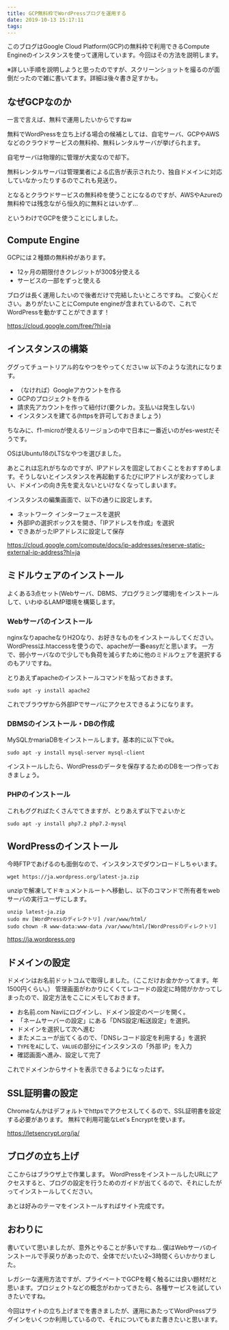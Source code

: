 ```yaml
---
title: GCP無料枠でWordPressブログを運用する
date: 2019-10-13 15:17:11
tags:
---
```


このブログはGoogle Cloud Platform(GCP)の無料枠で利用できるCompute Engineのインスタンスを使って運用しています。今回はその方法を説明します。

※詳しい手順を説明しようと思ったのですが、スクリーンショットを撮るのが面倒だったので雑に書いてます。詳細は後々書き足すかも。

<!-- more -->

## なぜGCPなのか

一言で言えば、無料で運用したいからですねw

無料でWordPressを立ち上げる場合の候補としては、自宅サーバ、GCPやAWSなどのクラウドサービスの無料枠、無料レンタルサーバが挙げられます。

自宅サーバは物理的に管理が大変なので却下。

無料レンタルサーバは管理業者による広告が表示されたり、独自ドメインに対応していなかったりするのでこれも見送り。

となるとクラウドサービスの無料枠を使うことになるのですが、AWSやAzureの無料枠では残念ながら恒久的に無料とはいかず…

というわけでGCPを使うことにしました。

## Compute Engine

GCPには２種類の無料枠があります。

- 12ヶ月の期限付きクレジットが300$分使える
- サービスの一部をずっと使える

ブログは長く運用したいので後者だけで完結したいところですね。
ご安心ください。ありがたいことにCompute engineが含まれているので、これでWordPressを動かすことができます！

https://cloud.google.com/free/?hl=ja

## インスタンスの構築

ググってチュートリアル的なやつをやってくださいw
以下のような流れになります。

- （なければ）Googleアカウントを作る
- GCPのプロジェクトを作る
- 請求先アカウントを作って紐付け(要クレカ。支払いは発生しない)
- インスタンスを建てる(httpsを許可しておきましょう)

ちなみに、f1-microが使えるリージョンの中で日本に一番近いのがes-westだそうです。

OSはUbuntu18のLTSなやつを選びました。

あとこれは忘れがちなのですが、IPアドレスを固定しておくことをおすすめします。そうしないとインスタンスを再起動するたびにIPアドレスが変わってしまい、ドメインの向き先を変えないといけなくなってしまいます。

インスタンスの編集画面で、以下の通りに設定します。

- ネットワーク インターフェースを選択
- 外部IPの選択ボックスを開き、「IPアドレスを作成」を選択
- できあがったIPアドレスに設定して保存

https://cloud.google.com/compute/docs/ip-addresses/reserve-static-external-ip-address?hl=ja

## ミドルウェアのインストール

よくある3点セット(Webサーバ、DBMS、プログラミング環境)をインストールして、いわゆるLAMP環境を構築します。

### Webサーバのインストール

nginxなりapacheなりH2Oなり、お好きなものをインストールしてください。
WordPressは.htaccessを使うので、apacheが一番easyだと思います。
一方で、弱小サーバなので少しでも負荷を減らすために他のミドルウェアを選択するのもアリですね。

とりあえずapacheのインストールコマンドを貼っておきます。

`sudo apt -y install apache2`

これでブラウザから外部IPでサーバにアクセスできるようになります。

### DBMSのインストール・DBの作成

MySQLかmariaDBをインストールします。基本的に以下でok。

`sudo apt -y install mysql-server mysql-client`

インストールしたら、WordPressのデータを保存するためのDBを一つ作っておきましょう。

### PHPのインストール

これもググればたくさんでてきますが、とりあえず以下でよいかと

`sudo apt -y install php7.2 php7.2-mysql`

## WordPressのインストール

今時FTPであげるのも面倒なので、インスタンスでダウンロードしちゃいます。

`wget https://ja.wordpress.org/latest-ja.zip`

unzipで解凍してドキュメントルートへ移動し、以下のコマンドで所有者をwebサーバの実行ユーザにします。

```
unzip latest-ja.zip
sudo mv [WordPressのディレクトリ] /var/www/html/
sudo chown -R www-data:www-data /var/www/html/[WordPressのディレクトリ]
```

https://ja.wordpress.org

## ドメインの設定

ドメインはお名前ドットコムで取得しました。（ここだけお金かかってます。年1500円くらい。）
管理画面がわかりにくくてレコードの設定に時間がかかってしまったので、設定方法をここにメモしておきます。

- お名前.com Naviにログインし、ドメイン設定のページを開く。
- 「ネームサーバーの設定」にある「DNS設定/転送設定」を選択。
- ドメインを選択して次へ進む
- またメニューが出てくるので、「DNSレコード設定を利用する」を選択
- `TYPE`を`A`にして、`VALUE`の部分にインスタンスの「外部 IP」を入力
- 確認画面へ進み、設定して完了

これでドメインからサイトを表示できるようになったはず。

## SSL証明書の設定

Chromeなんかはデフォルトでhttpsでアクセスしてくるので、SSL証明書を設定する必要があります。
無料で利用可能なLet's Encryptを使います。

https://letsencrypt.org/ja/

## ブログの立ち上げ

ここからはブラウザ上で作業します。
WordPressをインストールしたURLにアクセスすると、ブログの設定を行うためのガイドが出てくるので、それにしたがってインストールしてください。

あとは好みのテーマをインストールすればサイト完成です。

## おわりに

書いていて思いましたが、意外とやることが多いですね…
僕はWebサーバのインストールで手戻りがあったので、全体でだいたい2~3時間くらいかかりました。

レガシーな運用方法ですが、プライベートでGCPを軽く触るには良い題材だと思います。プロジェクトなどの概念がわかってきたら、各種サービスを試していきたいですね。

今回はサイトの立ち上げまでを書きましたが、運用にあたってWordPressプラグインをいくつか利用しているので、それについてもまた書きたいと思います。
